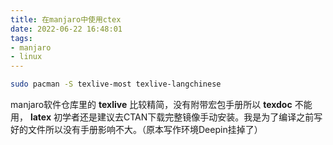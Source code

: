 ```yaml
---
title: 在manjaro中使用ctex
date: 2022-06-22 16:48:01
tags:
- manjaro
- linux
---
```


```bash
sudo pacman -S texlive-most texlive-langchinese
```
manjaro软件仓库里的 **texlive** 比较精简，没有附带宏包手册所以 **texdoc** 不能用， **latex** 初学者还是建议去CTAN下载完整镜像手动安装。我是为了编译之前写好的文件所以没有手册影响不大。（原本写作环境Deepin挂掉了）